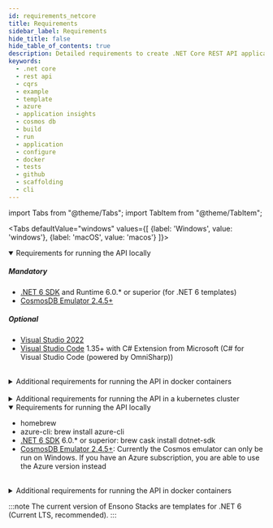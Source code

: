 ```yaml
---
id: requirements_netcore
title: Requirements
sidebar_label: Requirements
hide_title: false
hide_table_of_contents: true
description: Detailed requirements to create .NET Core REST API application from a template
keywords:
  - .net core
  - rest api
  - cqrs
  - example
  - template
  - azure
  - application insights
  - cosmos db
  - build
  - run
  - application
  - configure
  - docker
  - tests
  - github
  - scaffolding
  - cli
---
```


import Tabs from "@theme/Tabs";
import TabItem from "@theme/TabItem";

<Tabs
defaultValue="windows"
values={[
{label: 'Windows', value: 'windows'},
{label: 'macOS', value: 'macos'}
]}>
<TabItem value="windows">
    <details open>
        <summary>Requirements for running the API locally</summary>
        <div>
            <h5>Mandatory</h5>
            <ul>
                <li><a href="https://dotnet.microsoft.com/en-us/download/dotnet/6.0">.NET 6 SDK</a> and Runtime 6.0.* or superior (for .NET 6 templates)</li>
                <li><a href="https://aka.ms/cosmosdb-emulator">CosmosDB Emulator 2.4.5+</a></li>
            </ul>
            <h5>Optional</h5>
            <ul>
				<li><a href="https://visualstudio.microsoft.com/vs/">Visual Studio 2022</a></li>
                <li><a href="https://code.visualstudio.com/">Visual Studio Code</a> 1.35+ with C# Extension from Microsoft (C# for Visual Studio Code (powered by OmniSharp))</li>
            </ul>
        </div>
    </details>
    <br />
    <details>
        <summary>Additional requirements for running the API in docker containers</summary>
        <div>
            <h5>Mandatory</h5>
            <ul>
                <li><a href="https://desktop.docker.com/win/stable/Docker%20Desktop%20Installer.exe">Docker Desktop(for Windows)</a>: Version 2.1.0.1 (37199) or superior
                    <ul>
                        <li>Enable:
                            <ul>
                                <li>Kubernetes 1.14+</li>
                                <li>Linux container (Not windows containers)</li>
                            </ul>
                        </li>
                        <li>Docker Engine 19.03.1+ (provided with docker)</li>
                        <li>WSL (Windows Subsystem for Linux: recommended v1, v2 is still in preview and has not been tested) (provided with docker)
                            <ul>
                                <li>For running build, test and deployment scripts targeting Linux environment</li>
                            </ul>
                        </li>
                        <li>kubectl v1.14+ (provided with docker)
                            <ul>
                                <li>Also <a
                                        href="https://kubernetes.io/docs/tasks/tools/install-kubectl/#install-kubectl-on-windows">downloaded
                                        from k8s.io</a></li>
                            </ul>
                        </li>
                    </ul>
                </li>
            </ul>
        </div>
    </details>
    <br />
    <details>
        <summary>Additional requirements for running the API in a kubernetes cluster</summary>
        <div>
            <ul>
                <li>NGINX ingress controller
                    <ul>
                        <li>Install the ingress controller in you local cluster.</li>
                        <li>Make sure you follow the process for Bare Metal deployment described <a href="https://kubernetes.github.io/ingress-nginx/deploy/">here</a>.</li>
                    </ul>
                </li>
            </ul>
        </div>
    </details>
</TabItem>
<TabItem value="macos">
    <details open>
        <summary>Requirements for running the API locally</summary>
        <div>
            <ul>
                <li>homebrew</li>
                <li>azure-cli: brew install azure-cli</li>
                <li><a href="https://dotnet.microsoft.com/en-us/download/dotnet/6.0">.NET 6 SDK</a> 6.0.* or superior: brew cask install dotnet-sdk</li>
                <li>
                    <a href="https://aka.ms/cosmosdb-emulator">CosmosDB Emulator 2.4.5+</a>: Currently the Cosmos emulator can only be run on Windows. If you have an Azure subscription, you are able to use the Azure version instead
                </li>
            </ul>
        </div>
    </details>
    <br />
    <details>
        <summary>Additional requirements for running the API in docker containers</summary>
        <div>
            <ul>
                <li><a href="https://desktop.docker.com/mac/stable/Docker.dmg">Docker Desktop for Mac</a></li>
                <li>kubectl: docker run --name kubectl bitnami/kubectl:latest</li>
            </ul>
        </div>
    </details>
</TabItem>
</Tabs>

:::note
The current version of Ensono Stacks are templates for .NET 6 (Current LTS, recommended).
:::
